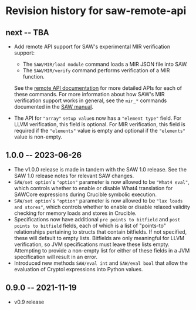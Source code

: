 # Revision history for saw-remote-api

## next -- TBA

* Add remote API support for SAW's experimental MIR verification support:

  * The `SAW/MIR/load module` command loads a MIR JSON file into SAW.
  * The `SAW/MIR/verify` command performs verification of a MIR function.

  See the [remote API
  documentation](https://github.com/GaloisInc/saw-script/blob/master/saw-remote-api/docs/SAW.rst#sawmirload-module-command)
  for more detailed APIs for each of these commands. For more information about
  how SAW's MIR verification support works in general, see the `mir_*` commands
  documented in the [SAW
  manual](https://github.com/GaloisInc/saw-script/blob/master/doc/manual/manual.md).
* The API for `"array"` `setup value`s now has a `"element type"` field. For
  LLVM verification, this field is optional. For MIR verification, this field
  is required if the `"elements"` value is empty and optional if the
  `"elements"` value is non-empty.

## 1.0.0 -- 2023-06-26

* The v1.0.0 release is made in tandem with the SAW 1.0 release. See the
  SAW 1.0 release notes for relevant SAW changes.
* `SAW/set option`'s `"option"` parameter is now allowed to be `"What4 eval"`,
  which controls whether to enable or disable What4 translation for SAWCore
  expressions during Crucible symbolic execution.
* `SAW/set option`'s `"option"` parameter is now allowed to be
  `"lax loads and stores"`, which controls whether to enable or disable relaxed
  validity checking for memory loads and stores in Crucible.
* Specifications now have additional `pre points to bitfield` and
  `post points to bitfield` fields, each of which is a list of "points-to"
  relationships pertaining to structs that contain bitfields. If not specified,
  these will default to empty lists. Bitfields are only meaningful for LLVM
  verification, so JVM specifications must leave these lists empty. Attempting
  to provide a non-empty list for either of these fields in a JVM specification
  will result in an error.
* Introduced new methods `SAW/eval int` and `SAW/eval bool` that allow the
  evaluation of Cryptol expressions into Python values.

## 0.9.0 -- 2021-11-19

* v0.9 release
